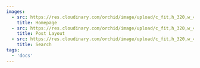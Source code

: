 ```yaml
---
images:
  - src: https://res.cloudinary.com/orchid/image/upload/c_fit,h_320,w_480/v1524970938/themes/editorial/1.jpg
    title: Homepage
  - src: https://res.cloudinary.com/orchid/image/upload/c_fit,h_320,w_480/v1524970938/themes/editorial/2.jpg
    title: Post Layout
  - src: https://res.cloudinary.com/orchid/image/upload/c_fit,h_320,w_480/v1524970938/themes/editorial/3.jpg
    title: Search
tags:
  - 'docs'
---
```

